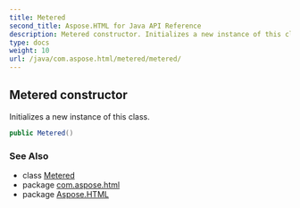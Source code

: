 ```yaml
---
title: Metered
second_title: Aspose.HTML for Java API Reference
description: Metered constructor. Initializes a new instance of this class
type: docs
weight: 10
url: /java/com.aspose.html/metered/metered/
---
```

## Metered constructor

Initializes a new instance of this class.

```java
public Metered()
```

### See Also

* class [Metered](../)
* package [com.aspose.html](../../metered/)
* package [Aspose.HTML](../../../)
